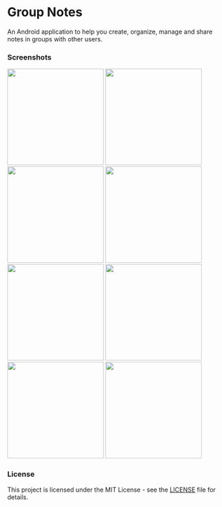 # Group Notes
An Android application to help you create, organize,  manage and share notes in groups with other users.<br />

### Screenshots
<p float="left">
  <img src="https://user-images.githubusercontent.com/38482276/103467636-1fc3ee00-4d62-11eb-8978-a2e04b105f7e.jpeg" width="220" />
  <img src="https://user-images.githubusercontent.com/38482276/103467648-3407eb00-4d62-11eb-97e6-fc22e7255b46.jpeg" width="220" /> 
  <img src="https://user-images.githubusercontent.com/38482276/103467650-3702db80-4d62-11eb-9ade-2d98f16eb501.jpeg" width="220" />
  <img src="https://user-images.githubusercontent.com/38482276/103467651-38340880-4d62-11eb-866c-9a0efbe16522.jpeg" width="220" />

  <img src="https://user-images.githubusercontent.com/38482276/103486796-83592480-4e11-11eb-8764-bd8e191549bb.jpeg" width="220" />
  <img src="https://user-images.githubusercontent.com/38482276/103486798-8522e800-4e11-11eb-9971-71c4a3911276.jpeg" width="220" />
  <img src="https://user-images.githubusercontent.com/38482276/103486800-85bb7e80-4e11-11eb-81d7-1f4fb1f1e038.jpeg" width="220" />
  <img src="https://user-images.githubusercontent.com/38482276/103486801-86ecab80-4e11-11eb-8d2f-2df4e30e5e7b.jpeg" width="220" />
</p>





### License
This project is licensed under the MIT License - see the [LICENSE](LICENSE) file for details.<br />
